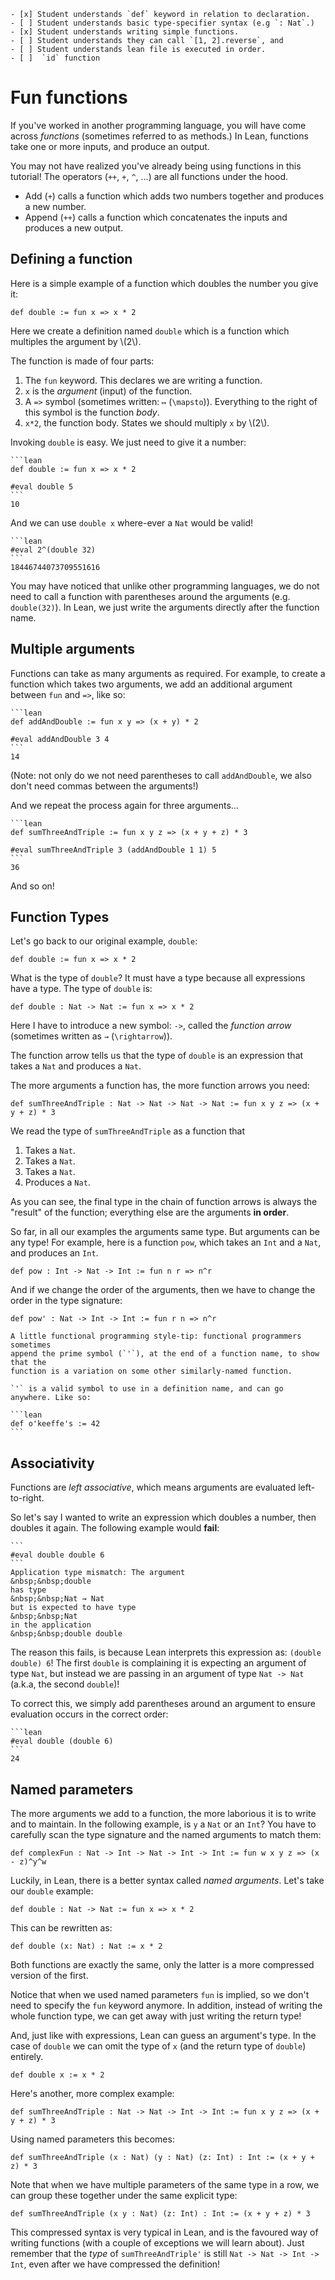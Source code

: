 ~~~admonish warning
- [x] Student understands `def` keyword in relation to declaration.
- [ ] Student understands basic type-specifier syntax (e.g `: Nat`.)
- [x] Student understands writing simple functions.
- [ ] Student understands they can call `[1, 2].reverse`, and
- [ ] Student understands lean file is executed in order.
- [ ]  `id` function
~~~

# Fun functions

If you've worked in another programming language, you will have come across
_functions_ (sometimes referred to as methods.)
In Lean, functions take one or more inputs, and produce an output. 

You may not have realized you've already being using functions in this tutorial! 
The operators (`++`, `+`, `^`, ...) are all functions under the hood. 
- Add (`+`) calls a function which adds two numbers together and
produces a new number.
- Append (`++`) calls a function which concatenates the 
inputs and produces a new output.

## Defining a function

Here is a simple example of a function which doubles the number you give it:

```lean
def double := fun x => x * 2
```

Here we create a definition named `double` which is a function which 
multiples the argument by \\(2\\).

The function is made of four parts:

1. The `fun` keyword. This declares we are writing a function.
1. `x` is the _argument_ (input) of the function.
1. A `=>` symbol (sometimes written: `↦` (`\mapsto`)). Everything to the right
   of this symbol is the function _body_.
1. `x*2`, the function body. States we should multiply `x` by \\(2\\).

Invoking `double` is easy. We just need to give it a number:

~~~admonish example title=""
```lean
def double := fun x => x * 2

#eval double 5
```
10
~~~

And we can use `double x` where-ever a `Nat` would be valid!

~~~admonish example title=""
```lean
#eval 2^(double 32)
```
18446744073709551616
~~~

You may have noticed that unlike other programming languages, we do not need to 
call a function with parentheses around the arguments (e.g. `double(32)`). 
In Lean, we just write the arguments directly after the function name.

## Multiple arguments

Functions can take as many arguments as required. 
For example, to create a function which takes two arguments, we add an
additional argument between `fun` and `=>`, like so:

~~~admonish example title=""
```lean
def addAndDouble := fun x y => (x + y) * 2

#eval addAndDouble 3 4
```
14
~~~

(Note: not only do we not need parentheses to call `addAndDouble`, we also
don't need commas between the arguments!)

And we repeat the process again for three arguments...

~~~admonish example title=""
```lean
def sumThreeAndTriple := fun x y z => (x + y + z) * 3

#eval sumThreeAndTriple 3 (addAndDouble 1 1) 5
```
36
~~~

And so on!

## Function Types

Let's go back to our original example, `double`:

```lean
def double := fun x => x * 2
```

What is the type of `double`?  It must have a type because all expressions have
a type. The type of `double` is:

```lean
def double : Nat -> Nat := fun x => x * 2
```

Here I have to introduce a new symbol: `->`, called 
the _function arrow_ (sometimes written as `→` (`\rightarrow`)).

The function arrow tells us that the type of `double` is an expression that
takes a `Nat` and produces a `Nat`.

The more arguments a function has, the more function arrows you need:

```lean
def sumThreeAndTriple : Nat -> Nat -> Nat -> Nat := fun x y z => (x + y + z) * 3
```

We read the type of `sumThreeAndTriple` as a function that 

1. Takes a `Nat`.
1. Takes a `Nat`.
1. Takes a `Nat`.
1. Produces a `Nat`.

As you can see, the final type in the chain of function arrows is always
the "result" of the function; everything else are the arguments **in order**.

So far, in all our examples the arguments same type. But arguments can be any 
type! For example, here is a function `pow`, which takes an `Int` 
and a `Nat`, and produces an `Int`.

```lean
def pow : Int -> Nat -> Int := fun n r => n^r
```

And if we change the order of the arguments, then we have to change the order in 
the type signature:

```lean
def pow' : Nat -> Int -> Int := fun r n => n^r
```

~~~admonish info
A little functional programming style-tip: functional programmers sometimes
append the prime symbol (`'`), at the end of a function name, to show that the
function is a variation on some other similarly-named function.

`'` is a valid symbol to use in a definition name, and can go anywhere. Like so:

```lean
def o'keeffe's := 42
```
~~~

## Associativity 

Functions are _left associative_, which means arguments are evaluated 
left-to-right.

So let's say I wanted to write an expression which doubles a number, then 
doubles it again. The following example would **fail**:

~~~admonish bug title=""
```
#eval double double 6
```
Application type mismatch: The argument  
&nbsp;&nbsp;double  
has type  
&nbsp;&nbsp;Nat → Nat  
but is expected to have type  
&nbsp;&nbsp;Nat  
in the application  
&nbsp;&nbsp;double double
~~~

The reason this fails, is because Lean interprets this expression as:
`(double double) 6`! The first `double` is complaining it is 
expecting an argument of type `Nat`, but instead we are passing in an argument 
of type `Nat -> Nat` (a.k.a, the second `double`)!

To correct this, we simply add parentheses around an argument to ensure 
evaluation occurs in the correct order:

~~~admonish example title=""
```lean
#eval double (double 6)
```
24
~~~

## Named parameters

The more arguments we add to a function, the more laborious it is 
to write and to maintain. In the following example, is `y` a `Nat` or an `Int`? 
You have to carefully scan the type signature and the named arguments to match
them:

```lean
def complexFun : Nat -> Int -> Nat -> Int -> Int := fun w x y z => (x - z)^y^w
```

Luckily, in Lean, there is a better syntax called 
_named arguments_. Let's take our `double` example:

```lean
def double : Nat -> Nat := fun x => x * 2
```

This can be rewritten as:

```lean
def double (x: Nat) : Nat := x * 2
```

Both functions are exactly the same, only the latter is a more compressed
version of the first. 

Notice that when we used named parameters `fun` is implied, 
so we don't need to specify the `fun` keyword anymore. 
In addition, instead of writing the whole function type, we can get away with 
just writing the return type!

And, just like with expressions, Lean can guess an argument's type.
In the case of `double` we can omit the type of `x` (and the return type of 
`double`) entirely.

```lean
def double x := x * 2
```

Here's another, more complex example:

```lean
def sumThreeAndTriple : Nat -> Nat -> Int -> Int := fun x y z => (x + y + z) * 3
```

Using named parameters this becomes:

```lean
def sumThreeAndTriple (x : Nat) (y : Nat) (z: Int) : Int := (x + y + z) * 3
```

Note that when we have multiple parameters of the same type in a row,
we can group these together under the same explicit type:

```lean
def sumThreeAndTriple (x y : Nat) (z: Int) : Int := (x + y + z) * 3
```

This compressed syntax is very typical in Lean, and is the favoured way of 
writing functions (with a couple of exceptions we will learn about). 
Just remember that the _type_ of `sumThreeAndTriple'`
is still `Nat -> Nat -> Int -> Int`, even after we have compressed the 
definition!

<!--
### Partial function application and currying

The first question you might be asking yourself is: what use is knowing any of
this? I understand `add` has a type signature of `Nat -> Nat -> Nat`? But what
practical use is that to me?

Having a strong understanding of function arrows is important for theorem
proving. It also helps explain to use a surprising behavior of Lean!

~~~admonish example title=""
```lean
def add (x y : Nat) := x + y
#check add 5 -- What is the type signature of this?
```
add 5 : Nat → Nat
~~~

You _might_ have expected Lean to throw a compiler error at you, but instead 
it's given you a new function signature: `Nat → Nat`! A type which takes a
`Nat` and produces a `Nat`.

Let's see what happens when we call `add 5` as a function.

~~~admonish example title=""
```lean
def add (x y : Nat) := x + y
def addFive := add 5 -- Definition becomes fun y ↦ 5 + y
#eval addFive 8
```
13
~~~

That's new! And very powerful. And it works for any `Nat`.

```lean
#eval addFive 0 -- Returns 5
#eval addFive 2 -- Returns 7
#eval addFive 50 -- Returns 55
````

 Instead of giving you a
compiler error, if you call a function with 
_less_ arguments than required, what is returned is a _new_ function that expects the remaining
arguments to be set.

This is called function Currying after Howard Curry, who first came up with this
concept. (TODO double check)

```lean
-- This means that these two operations are the exact same!
add 5 8 
(add 5) 8
```

~~~admonish info
To expand on the  idea of currying, imagine every function is restricted to only take a single argument.
To call `add x y`, `add x` must return a function which
takes `y`,  
which in-turn returns `x + y`.

If we wanted to, we could write `add` like this:

```lean
def fun_add : Nat → (Nat → Nat) := fun x ↦ fun y ↦ x + y
```

In-fact, this is _exactly_ the original definition of `add`. Try calling `#print fun_add` and see that Lean 
prints!

This is a powerful property. `fun_add` and `add` really are teh same. Even the type signatures are the same:

```lean 
Nat -> (Nat -> Nat)
Nat -> Nat -> Nat
```

Both of these types could be read as "a function which takes two `Nat`s and returns a `Nat`", _or_ as 
"a function which takes a `Nat` and returns a function which takes a `Nat` and returns a `Nat`"! 

Neat, huh? We just omit the parentheses to be more human-readable.
~~~
-->